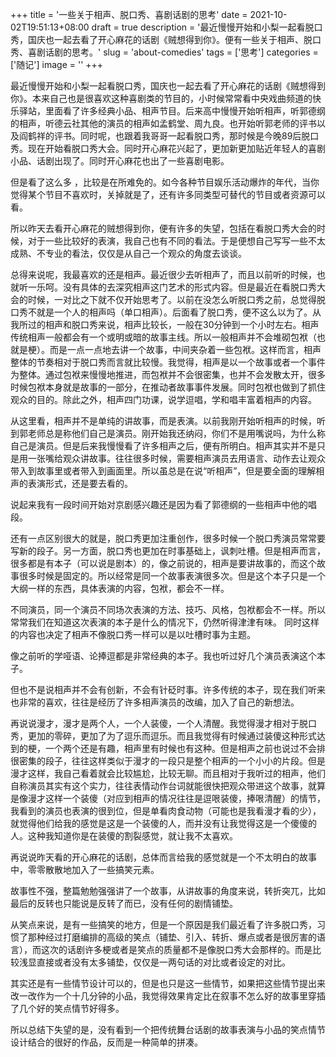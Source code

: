 +++
title = '一些关于相声、脱口秀、喜剧话剧的思考'
date = 2021-10-02T19:51:13+08:00
draft = true
description = '最近慢慢开始和小梨一起看脱口秀，国庆也一起去看了开心麻花的话剧《贼想得到你》。便有一些关于相声、脱口秀、喜剧话剧的思考。'
slug = 'about-comedies'
tags = ['思考']
categories = ['随记']
image = ''
+++

最近慢慢开始和小梨一起看脱口秀，国庆也一起去看了开心麻花的话剧《贼想得到你》。本来自己也是很喜欢这种喜剧类的节目的，小时候常常看中央戏曲频道的快乐驿站，里面看了许多经典小品、相声节目。后来高中慢慢开始听相声，听郭德纲的相声，听德云社其他的演员的相声如孟鹤堂、周九良。也开始听郭老师的评书以及阎鹤祥的评书。同时呢，也跟着我哥哥一起看脱口秀，那时候是今晚89后脱口秀。现在开始看脱口秀大会。同时开心麻花兴起了，更加新更加贴近年轻人的喜剧小品、话剧出现了。同时开心麻花也出了一些喜剧电影。

但是看了这么多 ，比较是在所难免的。如今各种节目娱乐活动爆炸的年代，当你觉得某个节目不喜欢时，关掉就是了，还有许多同类型可替代的节目或者资源可以看。

所以昨天去看开心麻花的贼想得到你，便有许多的失望，包括在看脱口秀大会的时候，对于一些比较好的表演，我自己也有不同的看法。于是便想自己写写一些不太成熟、不专业的看法，仅仅是从自己一个观众的角度去谈谈。

总得来说呢，我最喜欢的还是相声。最近很少去听相声了，而且以前听的时候，也就听一乐呵。没有具体的去深究相声这门艺术的形式内容。但是最近在看脱口秀大会的时候，一对比之下就不仅开始思考了。以前在没怎么听脱口秀之前，总觉得脱口秀不就是一个人的相声吗（单口相声）。后面看了脱口秀，便不这么以为了。从我所过的相声和脱口秀来说，相声比较长，一般在30分钟到一个小时左右。相声传统相声一般都会有一个或明或暗的故事主线。所以一般相声并不会堆砌包袱（也就是梗）。而是一点一点地去讲一个故事，中间夹杂着一些包袱。这样而言，相声整体的节奏相对于脱口秀而言就比较慢。我觉得，相声是以一个故事或者一个事件为整体。通过包袱来慢慢地推进，而包袱并不会很密集，也并不会发散太开，很多时候包袱本身就是故事的一部分，在推动者故事事件发展。同时包袱也做到了抓住观众的目的。除此之外，相声四门功课，说学逗唱，学和唱丰富着相声的内容。

从这里看，相声并不是单纯的讲故事，而是表演。以前我刚开始听相声的时候，听到郭老师总是称他们自己是演员。刚开始我还纳闷，你们不是用嘴说吗，为什么称自己是演员。但是后来我慢慢看了许多相声之后，便有所明白。相声其实并不是只是用一张嘴给观众讲故事。往往很多时候，需要相声演员去用语言、动作去让观众带入到故事里或者带入到画面里。所以虽总是在说“听相声”，但是要全面的理解相声的表演形式，还是要去看的。

说起来我有一段时间开始对京剧感兴趣还是因为看了郭德纲的一些相声中他的唱段。

还有一点区别很大的就是，脱口秀更加注重创作，很多时候一个脱口秀演员常常要写新的段子。另一方面，脱口秀也更加在时事基础上，讽刺吐槽。但是相声而言，很多都是有本子（可以说是剧本）的，像之前说的，相声是要讲故事的，而这个故事很多时候是固定的。所以经常是同一个故事表演很多次。但是这个本子只是一个大纲一样的东西，具体表演的内容，包袱，都会不一样。

不同演员，同一个演员不同场次表演的方法、技巧、风格，包袱都会不一样。所以常常我们在知道这次表演的本子是什么的情况下，仍然听得津津有味。
同时这样的内容也决定了相声不像脱口秀一样可以是以吐槽时事为主题。

像之前听的学哑语、论捧逗都是非常经典的本子。我也听过好几个演员表演这个本子。

但也不是说相声并不会有创新，不会有针砭时事。许多传统的本子，现在我们听来也非常的喜欢，往往是经历了许多相声演员的改编，加入了自己的新想法。

再说说漫才，漫才是两个人，一个人装傻，一个人清醒。我觉得漫才相对于脱口秀，更加的零碎，更加了为了逗乐而逗乐。而且我觉得有时候通过装傻这种形式达到的梗，一个两个还是有趣，相声里有时候也有这种。但是相声之前也说过不会排很密集的段子，往往这样类似于漫才的一段只是整个相声的一个小小的片段。但是漫才这样，我自己看着就会比较尴尬，比较无聊。而且相对于我听过的相声，他们自称演员其实有这个实力，往往表情动作台词就能很快把观众带进这个故事，就算是像漫才这样一个装傻（对应到相声的情况往往是逗哏装傻，捧哏清醒）的情节，我看到的演员也表演的很到位，但是单看肉食动物（可能也是我看漫才看的少），就觉得他们给我的感觉是这是一个装傻的人，而并没有让我觉得这是一个傻傻的人。这种我知道你是在装傻的割裂感觉，就让我不太喜欢。

再说说昨天看的开心麻花的话剧，总体而言给我的感觉就是一个不太明白的故事中，零零散散地加入了一些搞笑元素。

故事性不强，整篇勉勉强强讲了一个故事，从讲故事的角度来说，转折突兀，比如最后的反转也只能说是反转了而已，没有任何的剧情铺垫。

从笑点来说，是有一些搞笑的地方，但是一个原因是我们最近看了许多脱口秀，习惯了那种经过打磨编排的高级的笑点（铺垫、引入、转折、爆点或者是很厉害的语言），而这次的话剧许多梗或者是笑点的质量都不是像脱口秀大会那样的。而是比较浅显直接或者没有太多铺垫，仅仅是一两句话的对比或者设定的对比。

其实还是有一些情节设计可以的，但是也只是这一些情节，如果把这些情节提出来改一改作为一个十几分钟的小品，我觉得效果肯定比在叙事不怎么好的故事里穿插了几个好的笑点情节好得多。

所以总结下失望的是，没有看到一个把传统舞台话剧的故事表演与小品的笑点情节设计结合的很好的作品，反而是一种简单的拼凑。


